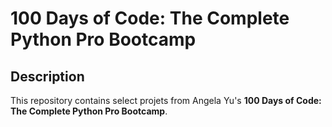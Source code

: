 # 100 Days of Code: The Complete Python Pro Bootcamp

## Description
This repository contains select projets from Angela Yu's **100 Days of Code: The Complete Python Pro Bootcamp**.
